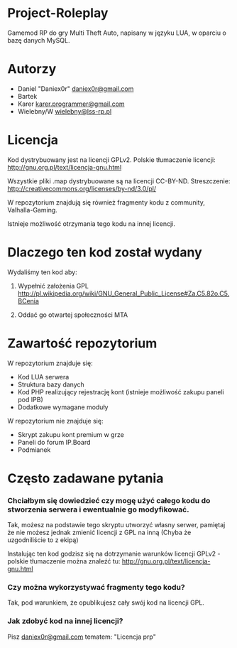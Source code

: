 Project-Roleplay
===========

Gamemod RP do gry Multi Theft Auto, napisany w języku LUA, w oparciu o bazę danych MySQL.

Autorzy
========================================================================

- Daniel "Daniex0r" <daniex0r@gmail.com>
- Bartek 
- Karer <karer.programmer@gmail.com>
- Wielebny/W <wielebny@lss-rp.pl>


Licencja
========================================================================

Kod dystrybuowany jest na licencji GPLv2. Polskie tłumaczenie licencji: http://gnu.org.pl/text/licencja-gnu.html 

Wszystkie pliki .map dystrybuowane są na licencji CC-BY-ND. Streszczenie: http://creativecommons.org/licenses/by-nd/3.0/pl/

W repozytorium znajdują się również fragmenty kodu z community, Valhalla-Gaming.

Istnieje możliwość otrzymania tego kodu na innej licencji.


Dlaczego ten kod został wydany
========================================================================

Wydaliśmy ten kod aby:

1. Wypełnić założenia GPL http://pl.wikipedia.org/wiki/GNU_General_Public_License#Za.C5.82o.C5.BCenia

2. Oddać go otwartej społeczności MTA


Zawartość repozytorium
========================================================================

W repozytorium znajduje się:
- Kod LUA serwera
- Struktura bazy danych
- Kod PHP realizujący rejestrację kont (istnieje możliwość zakupu paneli pod IPB)
- Dodatkowe wymagane moduły

W repozytorium nie znajduje się:
- Skrypt zakupu kont premium w grze
- Paneli do forum IP.Board
- Podmianek

Często zadawane pytania
========================================================================

### Chciałbym się dowiedzieć czy mogę użyć całego kodu do stworzenia serwera i ewentualnie go modyfikować.

Tak, możesz na podstawie tego skryptu utworzyć własny serwer, pamiętaj że nie możesz jednak zmienić licencji z GPL na inną (Chyba że uzgodniliście to z ekipą) 

Instalując ten kod godzisz się na dotrzymanie warunków licencji GPLv2 - polskie tłumaczenie można znaleźć tu: http://gnu.org.pl/text/licencja-gnu.html 

### Czy można wykorzystywać fragmenty tego kodu?

Tak, pod warunkiem, że opublikujesz cały swój kod na licencji GPL.

### Jak zdobyć kod na innej licencji?

Pisz <daniex0r@gmail.com> tematem: "Licencja prp"
